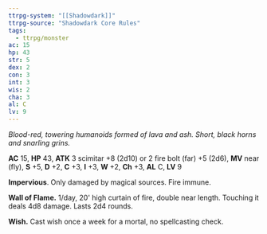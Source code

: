```yaml
---
ttrpg-system: "[[Shadowdark]]"
ttrpg-source: "Shadowdark Core Rules"
tags:
  - ttrpg/monster
ac: 15
hp: 43
str: 5
dex: 2
con: 3
int: 3
wis: 2
cha: 3
al: C
lv: 9
---
```


_Blood-red, towering humanoids formed of lava and ash. Short, black horns and snarling grins._

**AC** 15, **HP** 43, **ATK** 3 scimitar +8 (2d10) or 2 fire bolt (far) +5 (2d6), **MV** near (fly), **S** +5, **D** +2, **C** +3, **I** +3, **W** +2, **Ch** +3, **AL** C, **LV** 9

**Impervious**. Only damaged by magical sources. Fire immune.

**Wall of Flame.** 1/day, 20' high curtain of fire, double near length. Touching it deals 4d8 damage. Lasts 2d4 rounds. 

**Wish.** Cast wish once a week for a mortal, no spellcasting check.


